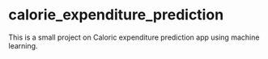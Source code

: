 # calorie_expenditure_prediction

This is a small project on Caloric expenditure prediction app using machine learning.
